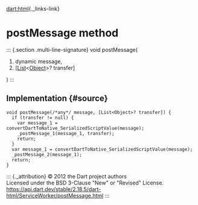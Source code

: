 [dart:html](../../dart-html/dart-html-library){._links-link}

postMessage method
==================

::: {.section .multi-line-signature}
void postMessage(

1.  dynamic message,
2.  \[[List](../../dart-core/list-class)\<[Object](../../dart-core/object-class)\>?
    transfer\]

)
:::

Implementation {#source}
--------------

``` {.language-dart data-language="dart"}
void postMessage(/*any*/ message, [List<Object>? transfer]) {
  if (transfer != null) {
    var message_1 = convertDartToNative_SerializedScriptValue(message);
    _postMessage_1(message_1, transfer);
    return;
  }
  var message_1 = convertDartToNative_SerializedScriptValue(message);
  _postMessage_2(message_1);
  return;
}
```

::: {._attribution}
© 2012 the Dart project authors\
Licensed under the BSD 3-Clause \"New\" or \"Revised\" License.\
<https://api.dart.dev/stable/2.18.5/dart-html/ServiceWorker/postMessage.html>
:::
